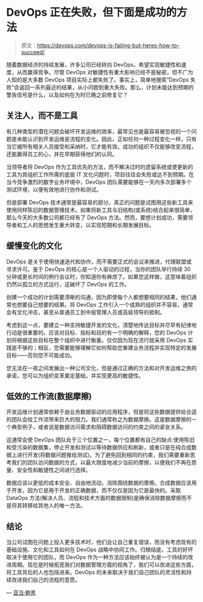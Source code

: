 # DevOps 正在失败，但下面是成功的方法

> 原文：<https://devops.com/devops-is-failing-but-heres-how-to-succeed/>

随着数据经济的持续发展，许多公司已经转向 DevOps，希望实现敏捷性和速度，从而赢得竞争。尽管 DevOps 对敏捷性有重大影响已经不是秘密，但不广为人知的是大多数 DevOps 项目实际上都失败了。事实上，简单地搜索“DevOps 失败”会返回一系列最近的结果，从小问题到重大失败。那么，计划未能达到预期的警告信号是什么，以及如何在为时已晚之前修复它？

## 关注人，而不是工具

有几种类型的潜在问题会破坏开发运维的效率，最常见也是最容易被忽视的一个问题是未能认识到开发运维是流程的变化。因此，正如任何一种过程变化一样，只有当它被所有相关人员接受和采纳时，它才能有效。成功的组织不仅能够改变流程，还能赢得员工的心，并在早期获得他们的认同。

当领导者将 DevOps 作为工具优先的方法，而不解决过时的遗留系统或使更新的工具为其组织工作所需的底层 IT 文化问题时，项目往往会失败或达不到预期。在当今竞争激烈的数字业务环境中，DevOps 团队需要能够在一天内多次部署多个测试环境，以便有效地进行协作和测试。

但是部署 DevOps 技术通常是最容易的部分。真正的问题是试图用这些新工具来使用同样陈旧的数据管理技术。如果将新工具与旧结构(或系统)结合起来很简单，那么今天的大多数公司都已经有了 DevOps 方法。然而，要想计划成功，需要领导者和工人的思想发生重大转变，以实现短期和长期发展目标。

## 缓慢变化的文化

DevOps 是关于使用快速迭代和协作，而不需要正式的会议来推进，代理联盟或寻求许可。鉴于 DevOps 的核心是一个人驱动的过程，当你的团队举行持续 30 分钟或更长时间的例行会议时，你知道你有麻烦了。如果您这样做，这意味着组织仍然以孤立的方式运行，这破坏了 DevOps 的工作。

创建一个成功的计划需要清晰的沟通，因为即使每个人都想要相同的结果，他们通常也想要自己想要的结果。将 DevOps 工作引入一个成熟的组织并不容易，通常会有文化冲击，甚至从普通员工到中层管理人员或高级领导的抵制。

考虑到这一点，要建立一种支持敏捷开发的文化，清楚地传达目标并尽早有纪律地行动是很重要的。应该对目标、指标和目的有一个明确的解释，您的 DevOps 计划将根据这些目标在整个组织中进行衡量。仅仅因为现在流行就采用 DevOps 实践是不够的；相反，您需要能够理解它如何帮助您重建业务流程并实现特定的发展目标——否则您不可能成功。

您无法在一夜之间发展出一种公司文化，但是通过正确的方法和对开发运维之旅的承诺，您可以为组织变革奠定基础，并实现更高的敏捷性。

## 低效的工作流(数据摩擦)

开发运维计划通常依赖于由业务数据驱动的应用程序，但是将这些数据提供给合适的团队会给工作流带来巨大的阻力。我们通常称之为数据摩擦。这是数据摩擦的一个典型例子，或者说是数据访问需求和阻碍数据访问的约束之间的紧张关系。

这通常会使 DevOps 团队处于三个位置之一，每个位置都有自己的缺点:使用陈旧和受污染的数据集，停止开发和测试以等待数据供应和刷新，或者只是在纯合成数据上进行开发(将数据问题推给测试)。为了避免回到相同的约束，我们需要重新思考我们的团队访问数据的方式，以最大限度地减少当前的摩擦，以便我们不再在质量、安全性和敏捷性之间进行选择。

数据应该以更低的成本安全、自由地流动，消除围绕数据的摩擦。合成数据应该用于开发，因为它是用于开发的正确数据，而不仅仅是因为它是最快的。采取 DataOps 方法(解决人员、流程和技术方面的数据限制)是确保消除数据摩擦而不是将其转移给其他人的唯一方法。

## 结论

当公司试图在问题上投入更多技术时，他们会让自己重复错误，而没有考虑现有的基础设施、文化和工具如何在 DevOps 战略中协同工作。归根结底，工具的好坏取决于使用它的团队，而 DevOps 作为一种方法应该始终被认为是一个持续的改进周期。现在是时候拓宽我们对数据管理方面的视角了，我们可以改进这些方面，将工具背后的人也包括进来。DevOps 的未来取决于我们自己团队的灵活性和持续改进我们自己的流程的意愿。

— [亚当·鲍恩](https://devops.com/author/adam-bowen/)